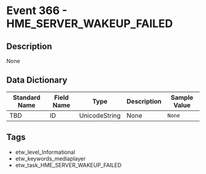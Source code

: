 # Event 366 - HME_SERVER_WAKEUP_FAILED

## Description
None

## Data Dictionary
|Standard Name|Field Name|Type|Description|Sample Value|
|---|---|---|---|---|
|TBD|ID|UnicodeString|None|`None`|

## Tags
* etw_level_Informational
* etw_keywords_mediaplayer
* etw_task_HME_SERVER_WAKEUP_FAILED